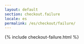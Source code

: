 ```yaml
---
layout: default
section: checkout.failure
locale: es
permalink: /es/checkout/failure/
---
```


{% include checkout-failure.html %}
